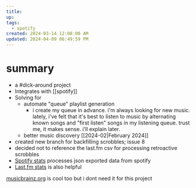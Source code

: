 ```yaml
---
title: 
up: 
tags:
  - spotify
created: 2024-03-14 12:08:00 AM
updated: 2024-04-09 06:49:59 PM
---
```

# summary
- a #dick-around project 
- Integrates with [[spotify]]
- Solving for 
	- automate "queue" playlist generation 
		- i create my queue in advance. i'm always looking for new music. lately, i've felt that it's best to listen to music by alternating known songs and "first listen" songs in my listening queue. trust me, it makes sense. i'll explain later. 
	- better music discovery 
[[2024-02|February 2024]]
- created new branch for backfilling scrobbles; issue 8 
- decided not to reference the last.fm csv for processing retroactive scrobbles 
- [Spotify stats](https://spotifystats.app/) processes json exported data from spotify 
- [Last.fm stats](https://lastfmstats.com/) is also helpful

[musicbrainz.org](musicbrainz.org) is cool too but i dont need it for this project